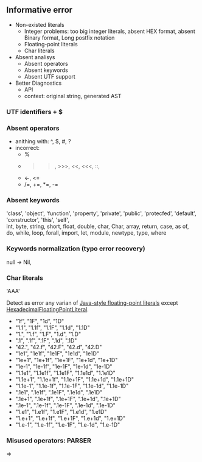 ## Informative error

- Non-existed literals
  - Integer problems: too big integer literals, absent HEX format, absent Binary format, Long postfix notation
  - Floating-point literals
  - Char literals
- Absent analisys
  - Absent operators
  - Absent keywords
  - Absent UTF support
- Better Diagnostics
  - API
  - context: original string, generated AST

### UTF identifiers + $

### Absent operators
- anithing with: ^, $, #, ?
- incorrect: 
  - %  
  - >>, >>>, <<, <<<, ::, 
  - <-, <=
  - /=, +=, *=, -= 

### Absent keywords
'class', 'object', 'function', 'property', 'private', 'public', 'protecfed', 'default', 'constructor', 'this', 'self',    
int, byte, string, short, float, double, char, Char, array, return, case, as of, do, while, loop, forall, import, let, module, newtype, type, where

### Keywords normalization (typo error recovery)
null -> Nil, 

### Char literals
'AAA'

Detect as error any varian of [Java-style floating-point literals](https://docs.oracle.com/javase/specs/jls/se11/html/jls-3.html#jls-3.10.2) except [HexadecimalFloatingPointLiteral](https://docs.oracle.com/javase/specs/jls/se11/html/jls-3.html#jls-HexadecimalFloatingPointLiteral).
- "1f", "1F", "1d", "1D"
- "1.1", "1.1f", "1.1F", "1.1d", "1.1D"
- "1.", "1.f", "1.F", "1.d", "1.D"
- ".1", ".1f", ".1F", ".1d", ".1D"
- "42.", "42.f", "42.F", "42.d", "42.D"
- "1e1", "1e1f", "1e1F", "1e1d", "1e1D"
- "1e+1", "1e+1f", "1e+1F", "1e+1d", "1e+1D"
- "1e-1", "1e-1f", "1e-1F", "1e-1d", "1e-1D"
- "1.1e1", "1.1e1f", "1.1e1F", "1.1e1d", "1.1e1D"
- "1.1e+1", "1.1e+1f", "1.1e+1F", "1.1e+1d", "1.1e+1D"
- "1.1e-1", "1.1e-1f", "1.1e-1F", "1.1e-1d", "1.1e-1D"
- ".1e1", ".1e1f", ".1e1F", ".1e1d", ".1e1D"
- ".1e+1", ".1e+1f", ".1e+1F", ".1e+1d", ".1e+1D"
- ".1e-1", ".1e-1f", ".1e-1F", ".1e-1d", ".1e-1D"
- "1.e1", "1.e1f", "1.e1F", "1.e1d", "1.e1D"
- "1.e+1", "1.e+1f", "1.e+1F", "1.e+1d", "1.e+1D"
- "1.e-1", "1.e-1f", "1.e-1F", "1.e-1d", "1.e-1D"

### Misused operators: PARSER
=> 
